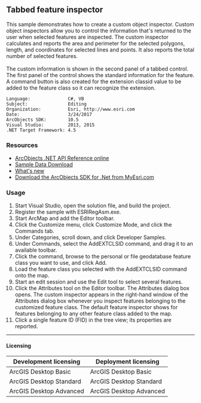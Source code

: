 ## Tabbed feature inspector

  <div xmlns="http://www.w3.org/1999/xhtml" xmlns:my="http://schemas.microsoft.com/office/infopath/2003/myXSD/2006-02-10T23:25:53">This sample demonstrates how to create a custom object inspector. Custom object inspectors allow you to control the information that's returned to the user when selected features are inspected. The custom inspector calculates and reports the area and perimeter for the selected polygons, length, and coordinates for selected lines and points. It also reports the total number of selected features. </div>
  <div xmlns="http://www.w3.org/1999/xhtml" xmlns:my="http://schemas.microsoft.com/office/infopath/2003/myXSD/2006-02-10T23:25:53"> </div>
  <div xmlns="http://www.w3.org/1999/xhtml" xmlns:my="http://schemas.microsoft.com/office/infopath/2003/myXSD/2006-02-10T23:25:53">The custom information is shown in the second panel of a tabbed control. The first panel of the control shows the standard information for the feature. A command button is also created for the extension classid value to be added to the feature class so it can recognize the extension.</div>  


<!-- TODO: Fill this section below with metadata about this sample-->
```
Language:              C#, VB
Subject:               Editing
Organization:          Esri, http://www.esri.com
Date:                  3/24/2017
ArcObjects SDK:        10.5
Visual Studio:         2013, 2015
.NET Target Framework: 4.5
```

### Resources

* [ArcObjects .NET API Reference online](http://desktop.arcgis.com/en/arcobjects/latest/net/webframe.htm)  
* [Sample Data Download](../../releases)  
* [What's new](http://desktop.arcgis.com/en/arcobjects/latest/net/webframe.htm#05247c04-bfd9-4e36-ae09-bc6e833c3b14.htm)  
* [Download the ArcObjects SDK for .Net from MyEsri.com](https://my.esri.com/)  

### Usage
1. Start Visual Studio, open the solution file, and build the project.   
1. Register the sample with ESRIRegAsm.exe.  
1. Start ArcMap and add the Editor toolbar.   
1. Click the Customize menu, click Customize Mode, and click the Commands tab.  
1. Under Categories, scroll down, and click Developer Samples.  
1. Under Commands, select the AddEXTCLSID command, and drag it to an available toolbar.   
1. Click the command, browse to the personal or file geodatabase feature class you want to use, and click Add.  
1. Load the feature class you selected with the AddEXTCLSID command onto the map.   
1. Start an edit session and use the Edit tool to select several features.  
1. Click the Attributes tool on the Editor toolbar. The Attributes dialog box opens. The custom inspector appears in the right-hand window of the Attributes dialog box whenever you inspect features belonging to the customized feature class. The default feature inspector shows for features belonging to any other feature class added to the map.  
1. Click a single feature ID (FID) in the tree view; its properties are reported.  









---------------------------------

#### Licensing  
| Development licensing | Deployment licensing | 
| ------------- | ------------- | 
| ArcGIS Desktop Basic | ArcGIS Desktop Basic |  
| ArcGIS Desktop Standard | ArcGIS Desktop Standard |  
| ArcGIS Desktop Advanced | ArcGIS Desktop Advanced |  



